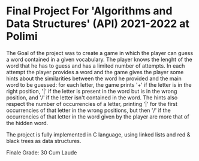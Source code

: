 # Final Project For 'Algorithms and Data Structures' (API) 2021-2022 at Polimi


The Goal of the project was to create a game in which the player can guess a word contained in a given vocabulary.
The player knows the lenght of the word that he has to guess and has a limited number of attempts. 
In each attempt the player provides a word and the game gives the player some hints about the similarities between the word he provided and the main word to be guessed: for each letter, the game prints '+' if the letter is in the right position, '|' if the letter is present in the word but is in the wrong position, and '/' if the letter isn't contained in the word. The hints also respect the number of occurrencies of a letter, printing '|' for the first occurrencies of that letter in the wrong positions, but then '/' if the occurrencies of that letter in the word given by the player are more that of the hidden word.

The project is fully implemented in C language, using linked lists and red & black trees as data structures.

Finale Grade: 30 Cum Laude
